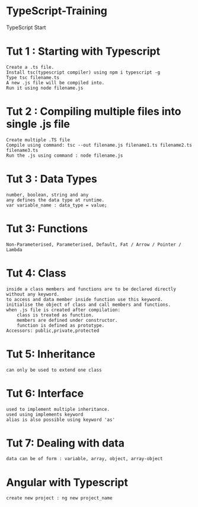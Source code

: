 # TypeScript-Training
TypeScript Start

# Tut 1 : Starting with Typescript

    Create a .ts file.
    Install tsc(typescript compiler) using npm i typescript -g
    Type tsc filename.ts
    A new .js file will be compiled into.
    Run it using node filename.js

# Tut 2 : Compiling multiple files into single .js file

    Create multiple .TS file
    Compile using command: tsc --out filename.js filename1.ts filename2.ts filename3.ts
    Run the .js using command : node filename.js

# Tut 3 : Data Types
    
    number, boolean, string and any
    any defines the data type at runtime.
    var variable_name : data_type = value;

# Tut 3: Functions

    Non-Parameterised, Parameterised, Default, Fat / Arrow / Pointer / Lambda

# Tut 4: Class

    inside a class members and functions are to be declared directly without any keyword.
    to access and data member inside function use this keyword.
    initialise the object of class and call members and functions.
    when .js file is created after compilation:
        class is treated as function.
        members are defined under constructor.
        function is defined as prototype.
    Accessors: public,private,protected

# Tut 5: Inheritance
    can only be used to extend one class
    
# Tut 6: Interface
    used to implement multiple inheritance.
    used using implements keyword
    alias is also possible using keyword 'as'

# Tut 7: Dealing with data
    data can be of form : variable, array, object, array-object

# Angular with Typescript
    create new project : ng new project_name